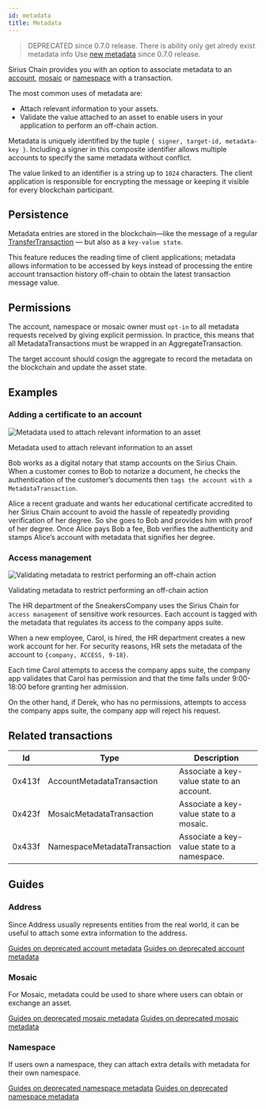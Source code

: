 ```yaml
---
id: metadata
title: Metadata
---
```


> DEPRECATED since 0.7.0 release. There is ability only get alredy exist metadata info
> Use [new metadata](./metadata_nem.md) since 0.7.0 release.

Sirius Chain provides you with an option to associate metadata to an [account](./account.md), [mosaic](./mosaic.md) or [namespace](./namespace.md) with a transaction.

The most common uses of metadata are:

- Attach relevant information to your assets.
- Validate the value attached to an asset to enable users in your application to perform an off-chain action.

Metadata is uniquely identified by the tuple `{ signer, target-id, metadata-key }`. Including a signer in this composite identifier allows multiple accounts to specify the same metadata without conflict.

The value linked to an identifier is a string up to `1024` characters. The client application is responsible for encrypting the message or keeping it visible for every blockchain participant.

## Persistence

Metadata entries are stored in the blockchain—like the message of a regular [TransferTransaction](./transfer-transaction.md) — but also as a `key-value state`.

This feature reduces the reading time of client applications; metadata allows information to be accessed by keys instead of processing the entire account transaction history off-chain to obtain the latest transaction message value.

## Permissions

The account, namespace or mosaic owner must `opt-in` to all metadata requests received by giving explicit permission. In practice, this means that all MetadataTransactions must be wrapped in an AggregateTransaction.

The target account should cosign the aggregate to record the metadata on the blockchain and update the asset state.

## Examples

### Adding a certificate to an account

![Metadata used to attach relevant information to an asset](/img/metadata-certificate.png "Metadata used to attach relevant information to an asset")

<p class=caption>Metadata used to attach relevant information to an asset</p>

Bob works as a digital notary that stamp accounts on the Sirius Chain. When a customer comes to Bob to notarize a document, he checks the authentication of the customer’s documents then `tags the account with a MetadataTransaction`.

Alice a recent graduate and wants her educational certificate accredited to her Sirius Chain account to avoid the hassle of repeatedly providing verification of her degree. So she goes to Bob and provides him with proof of her degree. Once Alice pays Bob a fee, Bob verifies the authenticity and stamps Alice’s account with metadata that signifies her degree.

### Access management

![Validating metadata to restrict performing an off-chain action](/img/metadata-access-control.png "Validating metadata to restrict performing an off-chain action")

<p class=caption>Validating metadata to restrict performing an off-chain action</p>

The HR department of the SneakersCompany uses the Sirius Chain for `access management` of sensitive work resources. Each account is tagged with the metadata that regulates its access to the company apps suite.

When a new employee, Carol, is hired, the HR department creates a new work account for her. For security reasons, HR sets the metadata of the account to `{company, ACCESS, 9-18}`.

Each time Carol attempts to access the company apps suite, the company app validates that Carol has permission and that the time falls under 9:00-18:00 before granting her admission.

On the other hand, if Derek, who has no permissions, attempts to access the company apps suite, the company app will reject his request.

## Related transactions

| **Id** | **Type**                     | **Description**                             |
| ------ | ---------------------------- | ------------------------------------------- |
| 0x413f | AccountMetadataTransaction   | Associate a key-value state to an account.  |
| 0x423f | MosaicMetadataTransaction    | Associate a key-value state to a mosaic.    |
| 0x433f | NamespaceMetadataTransaction | Associate a key-value state to a namespace. |

## Guides

### Address

Since Address usually represents entities from the real world, it can be useful to attach some extra information to the address. 

[Guides on deprecated account metadata](../guides/metadata-nem/account-nem-metadata.md)
[Guides on deprecated account metadata](../guides/metadata/account-metadata.md)

### Mosaic

For Mosaic, metadata could be used to share where users can obtain or exchange an asset.

[Guides on deprecated mosaic metadata](../guides/metadata-nem/mosaic-nem-metadata.md)
[Guides on deprecated mosaic metadata](../guides/metadata/mosaic-metadata.md)

### Namespace

If users own a namespace, they can attach extra details with metadata for their own namespace.

[Guides on deprecated namespace metadata](../guides/metadata-nem/namespace-nem-metadata.md)
[Guides on deprecated namespace metadata](../guides/metadata/namespace-metadata.md)
